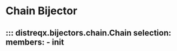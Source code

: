 # Chain Bijector

::: distreqx.bijectors.chain.Chain
    selection:
        members:
            - __init__
---